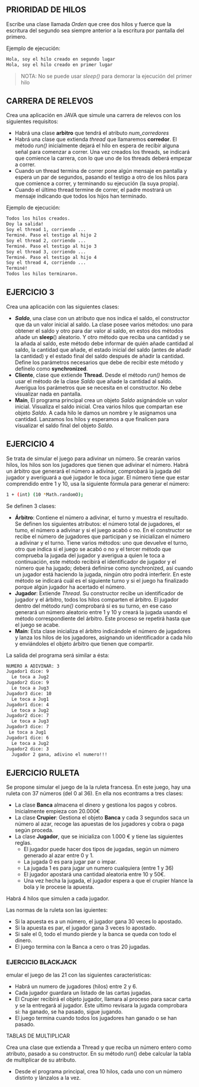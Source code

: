 ## PRIORIDAD DE HILOS

Escribe una clase llamada *Orden* que cree dos hilos y fuerce que la escritura del segundo sea siempre anterior a la escritura por pantalla del primero.

Ejemplo de ejecución:

```bash
Hola, soy el hilo creado en segundo lugar
Hola, soy el hilo creado en primer lugar
```
> NOTA: No se puede usar *sleep()* para demorar la ejecución del primer hilo

## CARRERA DE RELEVOS

Crea una aplicación en JAVA que simule una carrera de relevos con los siguientes requisitos:

- Habrá una clase **arbitro** que tendrá el atributo *num_corredores*
- Habrá una clase que extienda *thread* que llamaremos **corredor**. El método *run()* inicialmente dejará el hilo en espera de recibir alguna señal para comenzar a correr. Una vez creados los threads, se indicará que comience la carrera, con lo que uno de los threads deberá empezar a correr.
- Cuando un thread termina de correr pone algún mensaje en pantalla y espera un par de segundos, pasando el testigo a otro de los hilos para que comience a correr, y terminando su ejecución (la suya propia).
- Cuando el último thread termine de correr, el padre mostrará un mensaje indicando que todos los hijos han terminado.

Ejemplo de ejecución:

```bash
Todos los hilos creados.
Doy la salida!
Soy el thread 1, corriendo ...
Terminé. Paso el testigo al hijo 2 
Soy el thread 2, corriendo ...
Terminé. Paso el testigo al hijo 3 
Soy el thread 3, corriendo ...
Terminé. Paso el testigo al hijo 4 
Soy el thread 4, corriendo ...
Terminé!
Todos los hilos terminaron.
```

## EJERCICIO 3

Crea una aplicación con las siguientes clases:

- ***Saldo***, una clase con un atributo que nos indica el saldo, el constructor que da un valor inicial al saldo. 
La clase posee varios métodos: uno para obtener el saldo y otro para dar valor al saldo, en estos dos métodos añade un **sleep**() aleatorio. Y otro método que reciba una cantidad y se la añada al saldo, este método debe informar de quién añade cantidad al saldo, la cantidad que añade, el estado inicial del saldo (antes de añadir la cantidad) y el estado final del saldo después de añadir la cantidad. Define los parámetros necesarios que debe de recibir este método y defínelo como  **synchronized**.
- **Cliente**, clase que extiende **Thread.**
Desde el método *run()* hemos de usar el método de la clase *Saldo* que añade la cantidad al saldo. Averigua los parámetros que se necesita en el constructor. No debe visualizar nada en pantalla.
- **Main**, El programa principal crea un objeto *Saldo* asignándole un valor inicial. Visualiza el saldo inicial. Crea varios hilos que compartan ese objeto *Saldo.* A cada hilo le damos un nombre y le asignamos una cantidad. Lanzamos los hilos y esperamos a que finalicen para visualizar el saldo final del objeto *Saldo.*

## EJERCICIO 4

Se trata de simular el juego para adivinar un número. Se crearán varios hilos, los hilos son los jugadores que tienen que adivinar el número. Habrá un árbitro que generará el número a adivinar, comprobará la jugada del jugador y averiguará a qué jugador le toca jugar. El número tiene que estar comprendido entre 1 y 10, usa la siguiente fórmula para generar el número: 

```bash
1 + (int) (10 *Math.randomO);
```

Se definen 3 clases:

- **Árbitro**: Contiene el número a adivinar, el turno y muestra el resultado. 
Se definen los siguientes atributos: el número total de jugadores, el tumo, el número a adivinar y si el juego acabó o no. 
En el constructor se recibe el número de jugadores que participan y se inicializan el número a adivinar y el turno. 
Tiene varios métodos: uno que devuelve el turno, otro que indica si el juego se acabó o no y el tercer método que comprueba la jugada del jugador y averigua a quien le toca a continuación, este método recibirá el identificador de jugador y el número que ha jugado; deberá definirse como synchronized, así cuando un jugador está haciendo la jugada, ningún otro podrá interferir. 
En este método se indicará cuál es el siguiente turno y si el juego ha finalizado porque algún jugador ha acertado el número.
- **Jugador**: Extiende *Thread*. 
Su constructor recibe un identificador de jugador y el árbitro, todos los hilos comparten el árbitro. 
El jugador dentro del método *run()* comprobará si es su turno, en ese caso generará un número aleatorio entre 1 y 10 y creará la jugada usando el método correspondiente del árbitro. Este proceso se repetirá hasta que el juego se acabe.
- **Main**: Esta clase inicializa el árbitro indicándole el número de jugadores y lanza los hilos de los jugadores, asignando un identificador a cada hilo y enviándoles el objeto árbitro que tienen que compartir.

La salida del programa será similar a ésta:

```bash
NUMERO A ADIVINAR: 3
Jugador1 dice: 9
  Le toca a Jug2
Jugador2 dice: 9
  Le toca a Jug3
Jugador3 dice: 10
  Le toca a Jug1
Jugador1 dice: 4
  Le toca a Jug2
Jugador2 dice: 7
  Le toca a Jug3
Jugador3 dice: 7
 Le toca a Jug1
Jugador1 dice: 6
  Le toca a Jug2
Jugador2 dice: 3
  Jugador 2 gana, adivino el numero!!!
```

## EJERCICIO RULETA

Se propone simular el juego de la la ruleta francesa. En este juego, hay una ruleta con 37 números (del 0 al 36). En ella nos econtrams a tres clases:

- La clase **Banca** almacena el dinero y gestiona los pagos y cobros. Inicialmente empieza con 20.000€
- La clase **Crupier**: Gestiona el objeto **Banca** y cada 3 segundos saca un número al azar, recoge las apuestas de los jugadores y cobra o paga según proceda.
- La clase **Jugador**, que se inicializa con 1.000 € y tiene las siguientes reglas.
    - El jugador puede hacer dos tipos de jugadas, según un número generado al azar entre 0 y 1.
    - La jugada 0 es para jugar par o impar.
    - La jugada 1 es para jugar un numero cualquiera (entre 1 y 36)
    - El jugador apostará una cantidad aleatoria entre 10 y 50€.
    - Una vez hecha la jugada, el jugador espera a que el crupier hlance la bola y le procese la apuesta.

Habrá 4 hilos que simulen a cada jugador.

Las normas de la ruleta son las iguientes:

- Si la apuesta es a un número, el jugador gana 30 veces lo apostado.
- Si la apuesta es par, el jugador gana 3 veces lo apostado.
- Si sale el 0, todo el mundo pierde y la banca se queda con todo el dinero.
- El juego termina con la Banca a cero o tras 20 jugadas.

### EJERCICIO BLACKJACK

emular el juego de las 21 con las siguientes caracteristicas:

- Habrá un numero de jugadores (hilos) entre 2 y 6.
- Cada jugador guardara un listado de las cartas jugadas.
- El Crupier recibirá el objeto jugador, llamara al proceso para sacar carta y se la entregará al jugador. Éste ultimo revisara la jugada comprobara si: ha ganado, se ha pasado, sigue jugando.
- El juego termina cuando todos los jugadores han ganado o se han pasado.

TABLAS DE MULTIPLICAR

Crea una clase que extienda a Thread y que reciba un número entero como atributo, pasado a su constructor. En su método *run*() debe calcular la tabla de multiplicar de su atributo.

- Desde el programa principal, crea 10 hilos, cada uno con un número distinto y lánzalos a la vez.